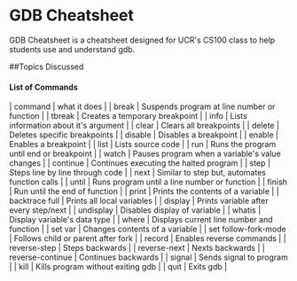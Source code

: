 GDB Cheatsheet
===
GDB Cheatsheet is a cheatsheet designed for UCR's CS100 class to help students use and understand gdb.

##Topics Discussed

<h4>List of Commands</h4>

| command | what it does |
| break | Suspends program at line number or function |
| tbreak | Creates a temporary breakpoint |
| info | Lists information about it's argument |
| clear | Clears all breakpoints |
| delete | Deletes specific breakpoints |
| disable | Disables a breakpoint |
| enable | Enables a breakpoint |
| list | Lists source code |
| run | Runs the program until end or breakpoint |
| watch | Pauses program when a variable's value changes |
| continue | Continues executing the halted program |
| step | Steps line by line through code |
| next | Similar to step but, automates function calls |
| until | Runs program until a line number or function |
| finish | Run until the end of function |
| print | Prints the contents of a variable |
| backtrace full | Prints all local variables |
| display | Prints variable after every step/next |
| undisplay | Disables display of variable |
| whatis | Display variable's data type |
| where | Displays current line number and function |
| set var | Changes contents of a variable |
| set follow-fork-mode | Follows child or parent after fork |
| record | Enables reverse commands |
| reverse-step | Steps backwards |
| reverse-next | Nexts backwards |
| reverse-continue | Continues backwards |
| signal | Sends signal to program |
| kill | Kills program without exiting gdb |
| quit | Exits gdb |
